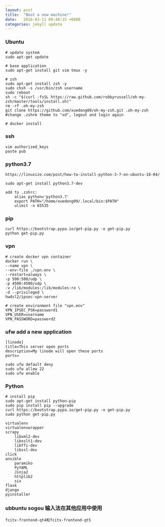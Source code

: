 ```yaml
---
layout: post
title:  "Boot a new machine!"
date:   2016-03-11 09:40:15 +0800
categories: jekyll update
---
```


### Ubuntu

    # update system
    sudo apt-get update

    # base application
    sudo apt-get install git vim tmux -y

    # zsh
    sudo apt-get install zsh -y
    sudo chsh -s /usr/bin/zsh username
    sudo reboot
    sh -c "$(curl -fsSL https://raw.github.com/robbyrussell/oh-my-zsh/master/tools/install.sh)"
    rm -rf .oh-my-zsh
    git clone https://github.com/xuedong09/oh-my-zsh.git .oh-my-zsh
    #change .zshrm theme to "xd", logout and login again

    # docker install

### ssh

    vim authorized_keys
    paste pub

### python3.7

    https://linuxize.com/post/how-to-install-python-3-7-on-ubuntu-18-04/

    sudo apt-get install python3.7-dev
    
    add to .zshrc:
        alias python='python3.7'
        export PATH="/home/xuedong09/.local/bin:$PATH"
        ulimit -n 65535

### pip
    curl https://bootstrap.pypa.io/get-pip.py -o get-pip.py
    python get-pip.py

    
### vpn

    # create docker vpn container
    docker run \
    --name vpn \
    --env-file ./vpn.env \
    --restart=always \
    -p 500:500/udp \
    -p 4500:4500/udp \
    -v /lib/modules:/lib/modules:ro \
    -d --privileged \
    hwdsl2/ipsec-vpn-server

    # create environment file "vpn.env"
    VPN_IPSEC_PSK=password1
    VPN_USER=username
    VPN_PASSWORD=password2


### ufw add a new application

    [linode]
    title=This server open ports
    description=My linode will open these ports
    ports=
    
    sudo ufw default deny
    sudo ufw allow 22
    sudo ufw enable


### Python

    # install pip
    sudo apt-get install python-pip
    sudo pip install pip --upgrade
    curl https://bootstrap.pypa.io/get-pip.py -o get-pip.py
    sudo python get-pip.py

    virtualenv
    virtualenvwrapper
    scrapy
        libxml2-dev
        libxslt1-dev
        libffi-dev
        libssl-dev
    click
    ansible
        paramiko
        PyYAML
        Jinja2
        httplib2
        six
    flask
    django
    pyinstaller


### ubbuntu sogou 输入法在其他应用中使用
    fcitx-frontend-qt4和fcitx-frontend-qt5
